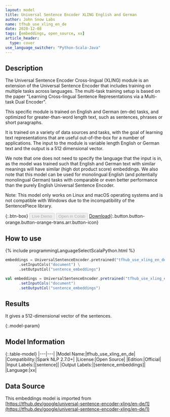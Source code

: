 ```yaml
---
layout: model
title: Universal Sentence Encoder XLING English and German
author: John Snow Labs
name: tfhub_use_xling_en_de
date: 2020-12-08
tags: [embeddings, open_source, xx]
article_header:
  type: cover
use_language_switcher: "Python-Scala-Java"
---
```


## Description

The Universal Sentence Encoder Cross-lingual (XLING) module is an extension of the Universal Sentence Encoder that includes training on multiple tasks across languages. The multi-task training setup is based on the paper "Learning Cross-lingual Sentence Representations via a Multi-task Dual Encoder".

This specific module is trained on English and German (en-de) tasks, and optimized for greater-than-word length text, such as sentences, phrases or short paragraphs. 

It is trained on a variety of data sources and tasks, with the goal of learning text representations that are useful out-of-the-box for a number of applications. The input to the module is variable length English or German text and the output is a 512 dimensional vector.

We note that one does not need to specify the language that the input is in, as the model was trained such that English and German text with similar meanings will have similar (high dot product score) embeddings. We also note that this model can be used for monolingual English (and potentially monolingual German) tasks with comparable or even better performance than the purely English Universal Sentence Encoder.

Note: This model only works on Linux and macOS operating systems and is not compatible with Windows due to the incompatibility of the SentencePiece library.

{:.btn-box}
<button class="button button-orange" disabled>Live Demo</button>
<button class="button button-orange" disabled>Open in Colab</button>
[Download](https://s3.amazonaws.com/auxdata.johnsnowlabs.com/public/models/tfhub_use_xling_en_de_xx_2.7.0_2.4_1607440247381.zip){:.button.button-orange.button-orange-trans.arr.button-icon}

## How to use

<div class="tabs-box" markdown="1">
{% include programmingLanguageSelectScalaPython.html %}

```python
embeddings = UniversalSentenceEncoder.pretrained("tfhub_use_xling_en_de", "xx") \
      .setInputCols("document") \
      .setOutputCol("sentence_embeddings")
```
```scala
val embeddings = UniversalSentenceEncoder.pretrained("tfhub_use_xling_en_de", "xx")
      .setInputCols("document")
      .setOutputCol("sentence_embeddings")
```
</div>

## Results

It gives a 512-dimensional vector of the sentences.

{:.model-param}
## Model Information

{:.table-model}
|---|---|
|Model Name:|tfhub_use_xling_en_de|
|Compatibility:|Spark NLP 2.7.0+|
|License:|Open Source|
|Edition:|Official|
|Input Labels:|[sentence]|
|Output Labels:|[sentence_embeddings]|
|Language:|xx|

## Data Source

This embeddings model is imported from [https://tfhub.dev/google/universal-sentence-encoder-xling/en-de/1](https://tfhub.dev/google/universal-sentence-encoder-xling/en-de/1)